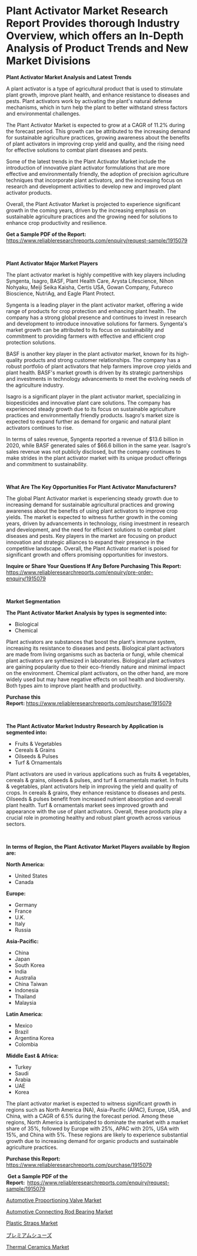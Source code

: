 <p><h1>Plant Activator Market Research Report Provides thorough Industry Overview, which offers an In-Depth Analysis of Product Trends and New Market Divisions</h1></p><p><strong>Plant Activator Market Analysis and Latest Trends</strong></p>
<p><p>A plant activator is a type of agricultural product that is used to stimulate plant growth, improve plant health, and enhance resistance to diseases and pests. Plant activators work by activating the plant's natural defense mechanisms, which in turn help the plant to better withstand stress factors and environmental challenges.</p><p>The Plant Activator Market is expected to grow at a CAGR of 11.2% during the forecast period. This growth can be attributed to the increasing demand for sustainable agriculture practices, growing awareness about the benefits of plant activators in improving crop yield and quality, and the rising need for effective solutions to combat plant diseases and pests. </p><p>Some of the latest trends in the Plant Activator Market include the introduction of innovative plant activator formulations that are more effective and environmentally friendly, the adoption of precision agriculture techniques that incorporate plant activators, and the increasing focus on research and development activities to develop new and improved plant activator products.</p><p>Overall, the Plant Activator Market is projected to experience significant growth in the coming years, driven by the increasing emphasis on sustainable agriculture practices and the growing need for solutions to enhance crop productivity and resilience.</p></p>
<p><strong>Get a Sample PDF of the Report:&nbsp;</strong> <a href="https://www.reliableresearchreports.com/enquiry/request-sample/1915079">https://www.reliableresearchreports.com/enquiry/request-sample/1915079</a></p>
<p>&nbsp;</p>
<p><strong>Plant Activator Major Market Players</strong></p>
<p><p>The plant activator market is highly competitive with key players including Syngenta, Isagro, BASF, Plant Health Care, Arysta Lifescience, Nihon Nohyaku, Meiji Seika Kaisha, Certis USA, Gowan Company, Futureco Bioscience, NutriAg, and Eagle Plant Protect.</p><p>Syngenta is a leading player in the plant activator market, offering a wide range of products for crop protection and enhancing plant health. The company has a strong global presence and continues to invest in research and development to introduce innovative solutions for farmers. Syngenta's market growth can be attributed to its focus on sustainability and commitment to providing farmers with effective and efficient crop protection solutions.</p><p>BASF is another key player in the plant activator market, known for its high-quality products and strong customer relationships. The company has a robust portfolio of plant activators that help farmers improve crop yields and plant health. BASF's market growth is driven by its strategic partnerships and investments in technology advancements to meet the evolving needs of the agriculture industry.</p><p>Isagro is a significant player in the plant activator market, specializing in biopesticides and innovative plant care solutions. The company has experienced steady growth due to its focus on sustainable agriculture practices and environmentally friendly products. Isagro's market size is expected to expand further as demand for organic and natural plant activators continues to rise.</p><p>In terms of sales revenue, Syngenta reported a revenue of $13.6 billion in 2020, while BASF generated sales of $66.6 billion in the same year. Isagro's sales revenue was not publicly disclosed, but the company continues to make strides in the plant activator market with its unique product offerings and commitment to sustainability.</p></p>
<p>&nbsp;</p>
<p><strong>What Are The Key Opportunities For Plant Activator Manufacturers?</strong></p>
<p><p>The global Plant Activator market is experiencing steady growth due to increasing demand for sustainable agricultural practices and growing awareness about the benefits of using plant activators to improve crop yields. The market is expected to witness further growth in the coming years, driven by advancements in technology, rising investment in research and development, and the need for efficient solutions to combat plant diseases and pests. Key players in the market are focusing on product innovation and strategic alliances to expand their presence in the competitive landscape. Overall, the Plant Activator market is poised for significant growth and offers promising opportunities for investors.</p></p>
<p><strong>Inquire or Share Your Questions If Any Before Purchasing This Report:</strong> <a href="https://www.reliableresearchreports.com/enquiry/pre-order-enquiry/1915079">https://www.reliableresearchreports.com/enquiry/pre-order-enquiry/1915079</a></p>
<p>&nbsp;</p>
<p><strong>Market Segmentation</strong></p>
<p><strong>The Plant Activator Market Analysis by types is segmented into:</strong></p>
<p><ul><li>Biological</li><li>Chemical</li></ul></p>
<p><p>Plant activators are substances that boost the plant's immune system, increasing its resistance to diseases and pests. Biological plant activators are made from living organisms such as bacteria or fungi, while chemical plant activators are synthesized in laboratories. Biological plant activators are gaining popularity due to their eco-friendly nature and minimal impact on the environment. Chemical plant activators, on the other hand, are more widely used but may have negative effects on soil health and biodiversity. Both types aim to improve plant health and productivity.</p></p>
<p><strong>Purchase this Report:&nbsp;</strong><a href="https://www.reliableresearchreports.com/purchase/1915079">https://www.reliableresearchreports.com/purchase/1915079</a></p>
<p>&nbsp;</p>
<p><strong>The Plant Activator Market Industry Research by Application is segmented into:</strong></p>
<p><ul><li>Fruits & Vegetables</li><li>Cereals & Grains</li><li>Oilseeds & Pulses</li><li>Turf & Ornamentals</li></ul></p>
<p><p>Plant activators are used in various applications such as fruits & vegetables, cereals & grains, oilseeds & pulses, and turf & ornamentals market. In fruits & vegetables, plant activators help in improving the yield and quality of crops. In cereals & grains, they enhance resistance to diseases and pests. Oilseeds & pulses benefit from increased nutrient absorption and overall plant health. Turf & ornamentals market sees improved growth and appearance with the use of plant activators. Overall, these products play a crucial role in promoting healthy and robust plant growth across various sectors.</p></p>
<p>&nbsp;</p>
<p><strong>In terms of Region, the Plant Activator Market Players available by Region are:</strong></p>
<p>
    <p> <strong> North America: </strong>
        <ul>
            <li>United States</li>
            <li>Canada</li>
        </ul>
        </p> 
    <p> <strong> Europe: </strong>
        <ul>
            <li>Germany</li>
            <li>France</li>
            <li>U.K.</li>
            <li>Italy</li>
            <li>Russia</li>
        </ul>
        </p> 
    <p> <strong> Asia-Pacific: </strong>
        <ul>
            <li>China</li>
            <li>Japan</li>
            <li>South Korea</li>
            <li>India</li>
            <li>Australia</li>
            <li>China Taiwan</li>
            <li>Indonesia</li>
            <li>Thailand</li>
            <li>Malaysia</li>
        </ul>
        </p> 
    <p> <strong> Latin America: </strong>
        <ul>
            <li>Mexico</li>
            <li>Brazil</li>
            <li>Argentina Korea</li>
            <li>Colombia</li>
        </ul>
        </p> 
    <p> <strong> Middle East & Africa: </strong>
        <ul>
            <li>Turkey</li>
            <li>Saudi</li>
            <li>Arabia</li>
            <li>UAE</li>
            <li>Korea</li>
        </ul>
    </p>
    </p>
<p><p>The plant activator market is expected to witness significant growth in regions such as North America (NA), Asia-Pacific (APAC), Europe, USA, and China, with a CAGR of 6.5% during the forecast period. Among these regions, North America is anticipated to dominate the market with a market share of 35%, followed by Europe with 25%, APAC with 20%, USA with 15%, and China with 5%. These regions are likely to experience substantial growth due to increasing demand for organic products and sustainable agriculture practices.</p></p>
<p><strong>Purchase this Report: </strong><a href="https://www.reliableresearchreports.com/purchase/1915079">https://www.reliableresearchreports.com/purchase/1915079</a></p>
<p>&nbsp;<strong>Get a Sample PDF of the Report:&nbsp;&nbsp;</strong><a href="https://www.reliableresearchreports.com/enquiry/request-sample/1915079">https://www.reliableresearchreports.com/enquiry/request-sample/1915079</a></p>
<p><strong></strong></p>
<p><p><a href="https://issuu.com/reportprime-2/docs/automotive-proportioning-valve-market-size-2030.pp">Automotive Proportioning Valve Market</a></p><p><a href="https://issuu.com/reportprime-2/docs/automotive-connecting-rod-bearing-market-size-2030">Automotive Connecting Rod Bearing Market</a></p><p><a href="https://github.com/brenzgnarento/Market-Research-Report-List-1/blob/main/plastic-straps-market.md">Plastic Straps Market</a></p><p><a href="https://github.com/jkjreqjscoxx7/Market-Research-Report-List-1/blob/main/9654753192837.md">プレミアムシューズ</a></p><p><a href="https://github.com/jerrycopelandthomaswsqd8q/Market-Research-Report-List-1/blob/main/thermal-ceramics-market.md">Thermal Ceramics Market</a></p></p>